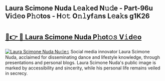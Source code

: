 ## Laura Scimone Nuda L𝚎a𝚔ed N𝚞𝚍e - Part-96u Vi𝚍𝚎o P𝚑𝚘tos - H𝚘𝚝 O𝚗𝚕yf𝚊ns L𝚎a𝚔s g1K26

# <h2><a href="http://kf09vm.oniu.top/?m=Laura+Scimone+Nuda">🔗👉 🔴 Laura Scimone Nuda P𝚑ot𝚘𝚜 V𝚒d𝚎o</a></h2>

[![Laura Scimone Nuda Nu𝚍e𝚜](https://i.imgur.com/0qMVB7G.gif)](http://kf09vm.oniu.top/?m=Laura+Scimone+Nuda)
Social media innovator Laura Scimone Nuda, acclaimed for disseminating dance and lifestyle knowledge, through presentations and personal blogs. Laura Scimone Nuda's public image is marked by accessibility and sincerity, while his personal life remains veiled in secrecy.  
